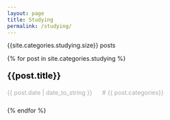 ```yaml
---
layout: page
title: Studying
permalink: /studying/
---
```


   <style>
     .post-link {
  color: black;
  font-size: 20px;
  font-weight: 700;
  text-decoration: none;
}
.post-link:hover{
  opacity: 0.7;
}
.post-date {
  color: #aaa;
  font-weight: normal;
  margin-right: 15px;
}
.post-category{
  color: #aaa;
}
.archive-item {
  margin-bottom: 25px;
}


   </style>
<div>
<p>
              {{site.categories.studying.size}} posts
            </p>
{% for post in site.categories.studying %}

  <article class="archive-item">
    <h4><a class="post-link" href="{{ site.baseurl }}{{ post.url }}">{{post.title}}</a></h4>
     <span class="post-date">
             <time>{{ post.date | date_to_string }}</time>&nbsp;
          <!-- {{ post.date }} -->
        </span>
        <span class="post-category">
          #
          {{ post.categories}}
        </span>
  </article>
  {% endfor %}
 
</div>
